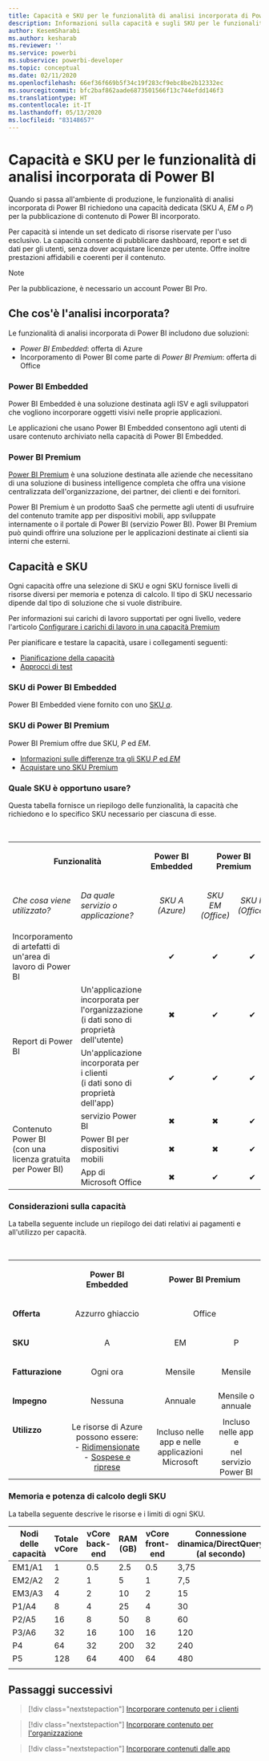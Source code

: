 ```yaml
---
title: Capacità e SKU per le funzionalità di analisi incorporata di Power BI
description: Informazioni sulla capacità e sugli SKU per le funzionalità di analisi incorporata di Power BI.
author: KesemSharabi
ms.author: kesharab
ms.reviewer: ''
ms.service: powerbi
ms.subservice: powerbi-developer
ms.topic: conceptual
ms.date: 02/11/2020
ms.openlocfilehash: 66ef36f669b5f34c19f283cf9ebc8be2b12332ec
ms.sourcegitcommit: bfc2baf862aade6873501566f13c744efdd146f3
ms.translationtype: HT
ms.contentlocale: it-IT
ms.lasthandoff: 05/13/2020
ms.locfileid: "83148657"
---
```

# <a name="capacity-and-skus-in-power-bi-embedded-analytics"></a>Capacità e SKU per le funzionalità di analisi incorporata di Power BI

Quando si passa all'ambiente di produzione, le funzionalità di analisi incorporata di Power BI richiedono una capacità dedicata (SKU *A*, *EM* o *P*) per la pubblicazione di contenuto di Power BI incorporato.

Per capacità si intende un set dedicato di risorse riservate per l'uso esclusivo. La capacità consente di pubblicare dashboard, report e set di dati per gli utenti, senza dover acquistare licenze per utente. Offre inoltre prestazioni affidabili e coerenti per il contenuto.

>[!NOTE]
>Per la pubblicazione, è necessario un account Power BI Pro.

## <a name="what-is-embedded-analytics"></a>Che cos'è l'analisi incorporata?

Le funzionalità di analisi incorporata di Power BI includono due soluzioni:
* *Power BI Embedded*: offerta di Azure
* Incorporamento di Power BI come parte di *Power BI Premium*: offerta di Office

### <a name="power-bi-embedded"></a>Power BI Embedded

Power BI Embedded è una soluzione destinata agli ISV e agli sviluppatori che vogliono incorporare oggetti visivi nelle proprie applicazioni.

Le applicazioni che usano Power BI Embedded consentono agli utenti di usare contenuto archiviato nella capacità di Power BI Embedded.

### <a name="power-bi-premium"></a>Power BI Premium

[Power BI Premium](../../admin/service-premium-what-is.md) è una soluzione destinata alle aziende che necessitano di una soluzione di business intelligence completa che offra una visione centralizzata dell'organizzazione, dei partner, dei clienti e dei fornitori.

Power BI Premium è un prodotto SaaS che permette agli utenti di usufruire del contenuto tramite app per dispositivi mobili, app sviluppate internamente o il portale di Power BI (servizio Power BI). Power BI Premium può quindi offrire una soluzione per le applicazioni destinate ai clienti sia interni che esterni.

## <a name="capacity-and-skus"></a>Capacità e SKU

Ogni capacità offre una selezione di SKU e ogni SKU fornisce livelli di risorse diversi per memoria e potenza di calcolo. Il tipo di SKU necessario dipende dal tipo di soluzione che si vuole distribuire.

Per informazioni sui carichi di lavoro supportati per ogni livello, vedere l'articolo [Configurare i carichi di lavoro in una capacità Premium](../../admin/service-admin-premium-workloads.md)

Per pianificare e testare la capacità, usare i collegamenti seguenti:
* [Pianificazione della capacità](embedded-capacity-planning.md)
* [Approcci di test](../../admin/service-premium-capacity-optimize.md#testing-approaches)

### <a name="power-bi-embedded-skus"></a>SKU di Power BI Embedded

Power BI Embedded viene fornito con uno [SKU *a*](../../admin/service-admin-premium-purchase.md#purchase-a-skus-for-testing-and-other-scenarios).

### <a name="power-bi-premium-skus"></a>SKU di Power BI Premium

Power BI Premium offre due SKU, *P* ed *EM*.
* [Informazioni sulle differenze tra gli SKU *P* ed *EM*](../../admin/service-premium-what-is.md#subscriptions-and-licensing)
* [Acquistare uno SKU Premium](../../admin/service-admin-premium-purchase.md)

### <a name="which-sku-should-i-use"></a>Quale SKU è opportuno usare?

Questa tabella fornisce un riepilogo delle funzionalità, la capacità che richiedono e lo specifico SKU necessario per ciascuna di esse. 

</br>
<table>
<col width="20%">
<col width="20%">
<col width="20%">
<col width="20%">
<col width="20%">
<tbody>
<tr>
<td style="text-align: center"; colspan="2"><p><b>Funzionalità</b></p></td>
<td style="text-align: center">
<p><b>Power BI Embedded</b></p>
</td>
<td style="text-align: center"; colspan="2">
<p><b>Power BI Premium</b></p>
</td>
</tr>
<tr>
<td><p><em>Che cosa viene utilizzato?</em><p></td>
<td><p><em>Da quale servizio o applicazione?</em><p></td>
<td style="text-align: center"><p><em>SKU A</br>(Azure)</em></p></td>
<td style="text-align: center"><p><em>SKU EM</br>(Office)</em></p></td>
<td style="text-align: center"><p><em>SKU P</br>(Office)</em></p></td>
</tr>
<tr>
<td>Incorporamento di artefatti di un'area di lavoro di Power BI</td>
<td>
</td>
<td style="text-align: center">✔</td>
<td style="text-align: center">✔</td>
<td style="text-align: center">✔</td>
</tr>
<tr>
<td rowspan="2">Report di Power BI</td>
<td>Un'applicazione incorporata per l'organizzazione</br>(i dati sono di proprietà dell'utente)</td>
<td style="text-align: center">✖</td>
<td style="text-align: center">✔</td>
<td style="text-align: center">✔</td>
</tr>
<tr>
<td>Un'applicazione incorporata per i clienti</br>(i dati sono di proprietà dell'app)</td>
<td style="text-align: center">✔</td>
<td style="text-align: center">✔</td>
<td style="text-align: center">✔</td>
</tr>
<tr>
<td rowspan="3">Contenuto Power BI<br>(con una licenza gratuita per Power BI)</td>
<td>servizio Power BI</td>
<td style="text-align: center">✖</td>
<td style="text-align: center">✖</td>
<td style="text-align: center">✔</td>
</tr>
<tr>
<td>Power BI per dispositivi mobili</td>
<td style="text-align: center">✖</td>
<td style="text-align: center">✖</td>
<td style="text-align: center">✔</td>
</tr>
<tr>
<td>App di Microsoft Office</td>
<td style="text-align: center">✖</td>
<td style="text-align: center">✔</td>
<td style="text-align: center">✔</td>
</tr>
</tbody>
</table>

### <a name="capacity-considerations"></a>Considerazioni sulla capacità

La tabella seguente include un riepilogo dei dati relativi ai pagamenti e all'utilizzo per capacità.

</br>
<table>
<tbody>
<tr>
<td></td>
<td style="text-align: center;"><p><strong>Power BI Embedded</strong></p></td>
<td style="text-align: center;" colspan="2"><p><strong>Power BI Premium</strong></p></td>
</tr>
<tr>
<td><p><strong>Offerta</strong></p></td>
<td style="text-align: center;"><p>Azzurro ghiaccio</p></td>
<td style="text-align: center;" colspan="2"><p>Office</p></td>
</tr>
<tr>
<td><p><strong>SKU</strong></p></td>
<td style="text-align: center;"><p>A</p></td>
<td style="text-align: center;"><p>EM</p></td>
<td style="text-align: center;"><p>P</p></td>
</tr>
<tr>
<td><p><strong>Fatturazione</strong></td>
<td style="text-align: center;">Ogni ora</td>
<td style="text-align: center;">Mensile</td>
<td style="text-align: center;">Mensile</td>
</tr>
<tr>
<td><p><strong>Impegno</strong></td>
<td style="text-align: center;">Nessuna</td>
<td style="text-align: center;">Annuale</td>
<td style="text-align: center;">Mensile o annuale</td>
</tr>
<tr>
<td valign="top"><p><strong>Utilizzo</strong></td>
<td style="text-align: center;">Le risorse di Azure possono essere:</br>- <a href="azure-pbie-scale-capacity.md">Ridimensionate</a></br>- <a href="azure-pbie-pause-start.md">Sospese e riprese</a>
</td>
<td style="text-align: center;">Incluso nelle app e nelle</br> applicazioni Microsoft</td>
<td style="text-align: center;">Incluso nelle app e</br> nel servizio Power BI</td>
</tr>
</tbody>
</table>

### <a name="sku-memory-and-computing-power"></a>Memoria e potenza di calcolo degli SKU

La tabella seguente descrive le risorse e i limiti di ogni SKU.

| Nodi delle capacità | Totale vCore | vCore back-end | RAM (GB) | vCore front-end | Connessione dinamica/DirectQuery (al secondo) | Parallelismo di aggiornamento dei modelli |
| --- | --- | --- | --- | --- | --- | --- |
| EM1/A1 | 1 | 0.5 | 2.5 | 0.5 | 3,75 | 1 |
| EM2/A2 | 2 | 1 | 5 | 1 | 7,5 | 2 |
| EM3/A3 | 4 | 2 | 10 | 2 | 15 | 3 |
| P1/A4 | 8 | 4 | 25 | 4 | 30 | 6 |
| P2/A5 | 16 | 8 | 50 | 8 | 60 | 12 |
| P3/A6 | 32 | 16 | 100 | 16 | 120 | 24 |
| P4 | 64 | 32 | 200 | 32 | 240 | 48 |
| P5 | 128 | 64 | 400 | 64 | 480 | 96 |
| | | | | | | |

## <a name="next-steps"></a>Passaggi successivi

> [!div class="nextstepaction"]
>[Incorporare contenuto per i clienti](embed-sample-for-customers.md)

> [!div class="nextstepaction"]
>[Incorporare contenuto per l'organizzazione](embed-sample-for-your-organization.md)

> [!div class="nextstepaction"]
> [Incorporare contenuti dalle app](embed-from-apps.md)